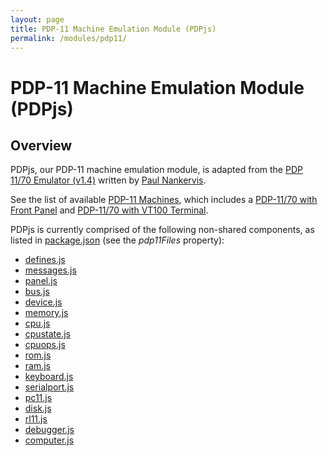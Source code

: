 ```yaml
---
layout: page
title: PDP-11 Machine Emulation Module (PDPjs)
permalink: /modules/pdp11/
---
```


PDP-11 Machine Emulation Module (PDPjs)
=======================================

Overview
---
PDPjs, our PDP-11 machine emulation module, is adapted from
the [PDP 11/70 Emulator (v1.4)](http://skn.noip.me/pdp11/pdp11.html) written by
[Paul Nankervis](mailto:paulnank@hotmail.com).

See the list of available [PDP-11 Machines](/devices/pdp11/machine/), which includes a
[PDP-11/70 with Front Panel](/devices/pdp11/machine/1170/panel/debugger/) and [PDP-11/70 with VT100 Terminal](/devices/pdp11/machine/1170/vt100/debugger/).

PDPjs is currently comprised of the following non-shared components, as listed in
[package.json](../../package.json) (see the *pdp11Files* property):

* [defines.js](/modules/pdp11/lib/defines.js)
* [messages.js](/modules/pdp11/lib/messages.js)
* [panel.js](/modules/pdp11/lib/panel.js)
* [bus.js](/modules/pdp11/lib/bus.js)
* [device.js](/modules/pdp11/lib/device.js)
* [memory.js](/modules/pdp11/lib/memory.js)
* [cpu.js](/modules/pdp11/lib/cpu.js)
* [cpustate.js](/modules/pdp11/lib/cpustate.js)
* [cpuops.js](/modules/pdp11/lib/cpuops.js)
* [rom.js](/modules/pdp11/lib/rom.js)
* [ram.js](/modules/pdp11/lib/ram.js)
* [keyboard.js](/modules/pdp11/lib/keyboard.js)
* [serialport.js](/modules/pdp11/lib/serialport.js)
* [pc11.js](/modules/pdp11/lib/pc11.js)
* [disk.js](/modules/pdp11/lib/disk.js)
* [rl11.js](/modules/pdp11/lib/rl11.js)
* [debugger.js](/modules/pdp11/lib/debugger.js)
* [computer.js](/modules/pdp11/lib/computer.js)
